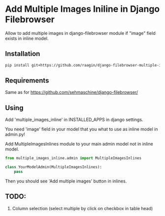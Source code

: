 Add Multiple Images Iniline in Django Filebrowser
=================================================
Allow to add multiple images in django-filebrowser module if "image" field exists in inline model.

Installation
------------
```bash
pip install git+https://github.com/raagin/django-filebrowser-multiple-images.git
```

Requirements
------------
Same as for  https://github.com/sehmaschine/django-filebrowser/


Using
-----
Add 'multiple_images_inline' in INSTALLED_APPS in django settings.

You need 'image' field in your model that you what to use as inline model in admin.py!

Add MultipleImagesInlines module to your main admin model not in inline model.

```python
from multiple_images_inline.admin import MultipleImagesInlines

class YourModelAdmin(MultipleImagesInlines):
	pass
```

Then you should see 'Add multiple images' button in inlines.

TODO:
----
1. Column selection (select multiple by click on checkbox in table head)

